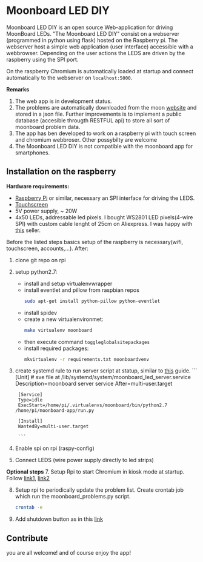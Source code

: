 Moonboard LED DIY
========

Moonboard LED DIY is an open source Web-application for driving MoonBoard LEDs. "The Moonboard LED DIY" consist on a webserver (programmed in
python using flask) hosted on the Raspberry pi. The webserver host a simple web application (user interface) accessible with a webbrowser.
Depending on the user actions the LEDS are driven by the raspberry using the SPI port.

On the raspberry Chromium is automatically loaded at startup and connect automatically to the webserver on `localhost:5000`.

**Remarks**
1. The  web app is in development status.
2. The problems are automatically downloaded from the moon [website](http://www.moonboard.com/problems/) and stored in a json file.
 Further improvements is to implement a public database (accesible througth RESTFUL api) to store all sort of moonboard  problem data.
3. The app has ben developed to work on a raspberry pi with touch screen and chromium webbroser. Other possybilty are welcome
4. The Moonboard LED DIY is not compatible with the moonboard app for smartphones.


## Installation on the raspberry

**Hardware requirements:**

- [Raspberry Pi](https://www.raspberrypi.org/products/) or similar, necessary an SPI interface for driving the LEDS.
- [Touchscreen](https://www.raspberrypi.org/products/raspberry-pi-touch-display/)
- 5V power supply, ~ 20W
- 4x50 LEDs, addressable led pixels. I bought WS2801 LED pixels(4-wire SPI) with custom cable lenght of 25cm on Aliexpress.
I was happy with [this](https://it.aliexpress.com/store/312912) seller.


Before the listed steps basics setup of the raspberry is necessary(wifi, touchscreen, accounts,...). After:

1. clone git repo on rpi

3. setup python2.7:
    - install and setup virtualenvwrapper
    - install eventlet and pillow from  raspbian repos
        ```sh
        sudo apt-get install python-pillow python-eventlet
        ```
    - install spidev
    - create a new virtualenvironmet:
        ```sh
        make virtualenv moonboard
        ```
    - then execute command `toggleglobalsitepackages`
    - install required packages:
        ```sh
        mkvirtualenv -r requirements.txt moonboardvenv
        ```

4. create systemd rule to run server script at statup, similar to
[this](http://www.raspberrypi-spy.co.uk/2015/10/how-to-autorun-a-python-script-on-boot-using-systemd/) guide.
        ```
        [Unit]
        # sve file at  /lib/systemd/system/moonboard_led_server.service
        Description=moonboard server service
        After=multi-user.target

        [Service]
        Type=idle
        ExecStart=/home/pi/.virtualenvs/moonboard/bin/python2.7 /home/pi/moonboard-app/run.py

        [Install]
        WantedBy=multi-user.target

        ```
5. Enable spi on rpi (raspy-config)
6. Connect LEDS (wire power supply directly to led strips)

**Optional steps**
7. Setup Rpi to start Chromium in kiosk mode at startup. Follow [link1](https://www.danpurdy.co.uk/wp-content/cache/page_enhanced/www.danpurdy.co.uk/web-development/raspberry-pi-kiosk-screen-tutorial/_index.html
), [link2](https://gist.github.com/jongrover/6831346)

8. Setup rpi to periodically update the problem list. Create crontab job which run the moonboard_problems.py script.
    ```sh
    crontab -e
    ```
9. Add shutdown button as in this [link](https://gilyes.com/pi-shutdown-button/)


## Contribute

you are all welcome! and of course enjoy the app!





